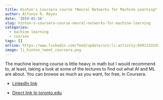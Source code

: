 ```yaml
---
title: Hinton's Coursera course *Neural Networks for Machine Learning*
author: Alfonso R. Reyes
date: '2019-01-16'
slug: hinton-s-coursera-course-neural-networks-for-machine-learning
categories:
  - machine learning
  - courses
tags: []
online: https://www.linkedin.com/feed/update/urn:li:activity:6491333338815660032
image: li_hinton_tweet_coursera.png
---
```


The machine learning course is little heavy in math but I would recommend to, at least, taking a look at some of the lectures to find out what AI and ML are about. You can browse as much as you want, for free, in Coursera.


* [LinkedIn link](https://t.co/HBbKhA6o8q)

* [Direct link to toronto.edu](https://www.cs.toronto.edu/~hinton/coursera_lectures.html)